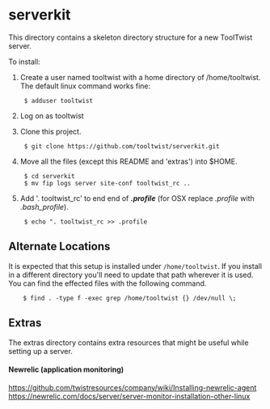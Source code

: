 serverkit  
=========

This directory contains a skeleton directory structure for a new ToolTwist server.

To install:

1. Create a user named tooltwist with a home directory of /home/tooltwist. The default linux command works fine:

        $ adduser tooltwist

2. Log on as tooltwist

3. Clone this project.

        $ git clone https://github.com/tooltwist/serverkit.git

3. Move all the files (except this README and 'extras') into $HOME.

        $ cd serverkit
        $ mv fip logs server site-conf tooltwist_rc ..

4. Add '. tooltwist_rc' to end end of ___.profile___ (for OSX replace _.profile_ with _.bash_profile_).

        $ echo ". tooltwist_rc >> .profile



## Alternate Locations
It is expected that this setup is installed under `/home/tooltwist`. If you install in a different
directory you'll need to update that path wherever it is used. You can find the effected files
with the following command.

        $ find . -type f -exec grep /home/tooltwist {} /dev/null \;

## Extras
The extras directory contains extra resources that might be useful while setting up a server.


#### Newrelic (application monitoring)  
https://github.com/twistresources/company/wiki/Installing-newrelic-agent  
https://newrelic.com/docs/server/server-monitor-installation-other-linux  
